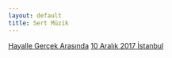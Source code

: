 ```yaml
---
layout: default
title: Sert Müzik
---
```


[Hayalle Gerçek Arasında](blog/hayalle-gercek-arasinda)
[10 Aralık 2017 İstanbul](blog/10-aralik-2017-istanbul)

